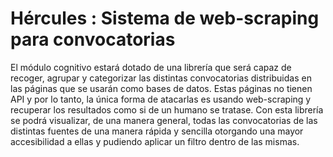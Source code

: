 # Hércules : Sistema de web\-scraping para convocatorias



El módulo cognitivo estará dotado de una librería que será capaz de recoger, agrupar y categorizar las distintas convocatorias distribuidas en las páginas que se usarán como bases de datos. Estas páginas no tienen API y por lo tanto, la única forma de atacarlas es usando web\-scraping y recuperar los resultados como si de un humano se tratase. Con esta librería se podrá visualizar, de una manera general, todas las convocatorias de las distintas fuentes de una manera rápida y sencilla otorgando una mayor accesibilidad a ellas y pudiendo aplicar un filtro dentro de las mismas.




